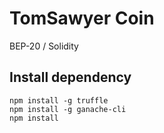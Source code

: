 # TomSawyer Coin

BEP-20 / Solidity

## Install dependency

```shell script
npm install -g truffle
npm install -g ganache-cli
npm install
```
